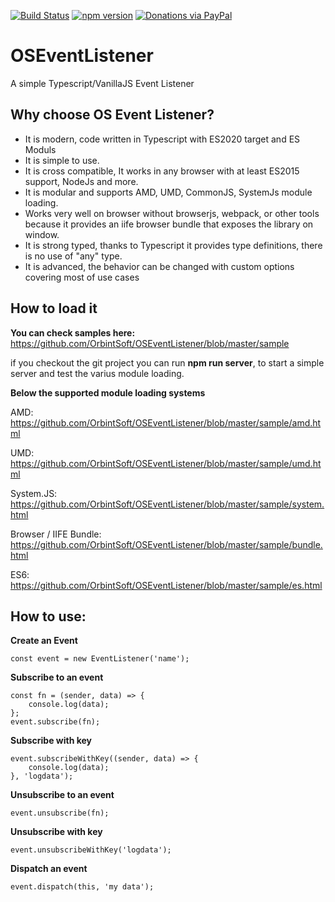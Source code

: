 [![Build Status](https://dev.azure.com/orbintsoft/OSEventListener/_apis/build/status/OrbintSoft.OSEventListener?branchName=master)](https://dev.azure.com/orbintsoft/OSEventListener/_build/latest?definitionId=6&branchName=master)
[![npm version](https://badge.fury.io/js/oseventlistener.svg)](https://badge.fury.io/js/oseventlistener)
[![Donations via PayPal](https://img.shields.io/badge/Donations-via%20Paypal-blue.svg)](https://www.paypal.me/OrbintSoft)

# OSEventListener
A simple Typescript/VanillaJS Event Listener


## Why choose OS Event Listener?

- It is modern, code written in Typescript with ES2020 target and ES Moduls
- It is simple to use.
- It is cross compatible, It works in any browser with at least ES2015 support, NodeJs and more.
- It is modular and supports AMD, UMD, CommonJS, SystemJs module loading.
- Works very well on browser without browserjs, webpack, or other tools because it provides an iife browser bundle that exposes the library on window.
- It is strong typed, thanks to Typescript it provides type definitions, there is no use of "any" type.
- It is advanced, the behavior can be changed with custom options covering most of use cases

## How to load it

**You can check samples here:**
https://github.com/OrbintSoft/OSEventListener/blob/master/sample

if you checkout the git project you can run **npm run server**, to start a simple server and test the varius module loading.

**Below the supported module loading systems**

AMD: https://github.com/OrbintSoft/OSEventListener/blob/master/sample/amd.html

UMD: https://github.com/OrbintSoft/OSEventListener/blob/master/sample/umd.html

System.JS: https://github.com/OrbintSoft/OSEventListener/blob/master/sample/system.html

Browser / IIFE Bundle: https://github.com/OrbintSoft/OSEventListener/blob/master/sample/bundle.html

ES6: https://github.com/OrbintSoft/OSEventListener/blob/master/sample/es.html

## How to use:

**Create an Event**
```
const event = new EventListener('name');
```

**Subscribe to an event**
```
const fn = (sender, data) => {
	console.log(data);
};
event.subscribe(fn);
```

**Subscribe with key**
```
event.subscribeWithKey((sender, data) => {
	console.log(data);
}, 'logdata');
```

**Unsubscribe to an event**
```
event.unsubscribe(fn);
```

**Unsubscribe with key**
```
event.unsubscribeWithKey('logdata');
```

**Dispatch an event**
```
event.dispatch(this, 'my data');
```